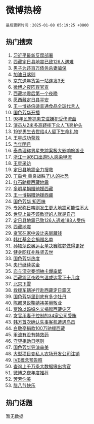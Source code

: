 # 微博热榜

`最后更新时间：2025-01-08 05:19:25 +0800`

## 热门搜索

1. [习近平最新反腐部署](https://m.weibo.cn/search?containerid=100103type%3D1%26t%3D10%26q%3D%23%E4%B9%A0%E8%BF%91%E5%B9%B3%E6%9C%80%E6%96%B0%E5%8F%8D%E8%85%90%E9%83%A8%E7%BD%B2%23&stream_entry_id=51&isnewpage=1&extparam=seat%3D1%26stream_entry_id%3D51%26c_type%3D51%26q%3D%2523%25E4%25B9%25A0%25E8%25BF%2591%25E5%25B9%25B3%25E6%259C%2580%25E6%2596%25B0%25E5%258F%258D%25E8%2585%2590%25E9%2583%25A8%25E7%25BD%25B2%2523%26dgr%3D0%26pos%3D0%26cate%3D10103%26filter_type%3Drealtimehot%26display_time%3D1736284764%26pre_seqid%3D1736284764244010676114)
1. [西藏定日县地震已致126人遇难](https://m.weibo.cn/search?containerid=100103type%3D1%26t%3D10%26q%3D%23%E8%A5%BF%E8%97%8F%E5%AE%9A%E6%97%A5%E5%8E%BF%E5%9C%B0%E9%9C%87%E5%B7%B2%E8%87%B4126%E4%BA%BA%E9%81%87%E9%9A%BE%23&stream_entry_id=31&isnewpage=1&extparam=seat%3D1%26stream_entry_id%3D31%26band_rank%3D1%26dgr%3D0%26filter_type%3Drealtimehot%26c_type%3D31%26q%3D%2523%25E8%25A5%25BF%25E8%2597%258F%25E5%25AE%259A%25E6%2597%25A5%25E5%258E%25BF%25E5%259C%25B0%25E9%259C%2587%25E5%25B7%25B2%25E8%2587%25B4126%25E4%25BA%25BA%25E9%2581%2587%25E9%259A%25BE%2523%26flag%3D0%26cate%3D5001%26realpos%3D1%26lcate%3D5001%26pos%3D0%26display_time%3D1736284764%26pre_seqid%3D1736284764244010676114)
1. [男子为还百万债务杀妻骗保](https://m.weibo.cn/search?containerid=100103type%3D1%26t%3D10%26q%3D%23%E7%94%B7%E5%AD%90%E4%B8%BA%E8%BF%98%E7%99%BE%E4%B8%87%E5%80%BA%E5%8A%A1%E6%9D%80%E5%A6%BB%E9%AA%97%E4%BF%9D%23&stream_entry_id=31&isnewpage=1&extparam=seat%3D1%26stream_entry_id%3D31%26band_rank%3D2%26dgr%3D0%26filter_type%3Drealtimehot%26c_type%3D31%26q%3D%2523%25E7%2594%25B7%25E5%25AD%2590%25E4%25B8%25BA%25E8%25BF%2598%25E7%2599%25BE%25E4%25B8%2587%25E5%2580%25BA%25E5%258A%25A1%25E6%259D%2580%25E5%25A6%25BB%25E9%25AA%2597%25E4%25BF%259D%2523%26flag%3D0%26cate%3D5001%26realpos%3D2%26lcate%3D5001%26pos%3D1%26display_time%3D1736284764%26pre_seqid%3D1736284764244010676114)
1. [加油日喀则](https://m.weibo.cn/search?containerid=100103type%3D1%26t%3D10%26q%3D%23%E5%8A%A0%E6%B2%B9%E6%97%A5%E5%96%80%E5%88%99%23&stream_entry_id=31&isnewpage=1&extparam=seat%3D1%26stream_entry_id%3D31%26band_rank%3D3%26dgr%3D0%26filter_type%3Drealtimehot%26c_type%3D31%26q%3D%2523%25E5%258A%25A0%25E6%25B2%25B9%25E6%2597%25A5%25E5%2596%2580%25E5%2588%2599%2523%26flag%3D16%26cate%3D5001%26realpos%3D3%26lcate%3D5001%26pos%3D2%26display_time%3D1736284764%26pre_seqid%3D1736284764244010676114)
1. [京东送年货第一站连发3天](https://m.weibo.cn/search?containerid=100103type%3D1%26t%3D10%26q%3D%23%E4%BA%AC%E4%B8%9C%E9%80%81%E5%B9%B4%E8%B4%A7%E7%AC%AC%E4%B8%80%E7%AB%99%E8%BF%9E%E5%8F%913%E5%A4%A9%23&stream_entry_id=31&isnewpage=1&extparam=seat%3D1%26topic_ad%3D1%26q%3D%2523%25E4%25BA%25AC%25E4%25B8%259C%25E9%2580%2581%25E5%25B9%25B4%25E8%25B4%25A7%25E7%25AC%25AC%25E4%25B8%2580%25E7%25AB%2599%25E8%25BF%259E%25E5%258F%25913%25E5%25A4%25A9%2523%26dgr%3D0%26adid%3D271949%26is_ad_pos%3D1%26filter_type%3Drealtimehot%26c_type%3D31%26stream_entry_id%3D31%26cate%3D5001%26lcate%3D5001%26band_rank%3D4%26pos%3D3%26display_time%3D1736284764%26pre_seqid%3D1736284764244010676114)
1. [微博之夜阵容官宣](https://m.weibo.cn/search?containerid=100103type%3D1%26t%3D10%26q%3D%23%E5%BE%AE%E5%8D%9A%E4%B9%8B%E5%A4%9C%E9%98%B5%E5%AE%B9%E5%AE%98%E5%AE%A3%23&stream_entry_id=31&isnewpage=1&extparam=seat%3D1%26stream_entry_id%3D31%26band_rank%3D4%26dgr%3D0%26filter_type%3Drealtimehot%26c_type%3D31%26q%3D%2523%25E5%25BE%25AE%25E5%258D%259A%25E4%25B9%258B%25E5%25A4%259C%25E9%2598%25B5%25E5%25AE%25B9%25E5%25AE%2598%25E5%25AE%25A3%2523%26flag%3D0%26cate%3D5001%26realpos%3D4%26lcate%3D5001%26pos%3D4%26display_time%3D1736284764%26pre_seqid%3D1736284764244010676114)
1. [西藏地震后第一个夜晚](https://m.weibo.cn/search?containerid=100103type%3D1%26t%3D10%26q%3D%23%E8%A5%BF%E8%97%8F%E5%9C%B0%E9%9C%87%E5%90%8E%E7%AC%AC%E4%B8%80%E4%B8%AA%E5%A4%9C%E6%99%9A%23&stream_entry_id=31&isnewpage=1&extparam=seat%3D1%26stream_entry_id%3D31%26band_rank%3D5%26dgr%3D0%26filter_type%3Drealtimehot%26c_type%3D31%26q%3D%2523%25E8%25A5%25BF%25E8%2597%258F%25E5%259C%25B0%25E9%259C%2587%25E5%2590%258E%25E7%25AC%25AC%25E4%25B8%2580%25E4%25B8%25AA%25E5%25A4%259C%25E6%2599%259A%2523%26flag%3D0%26cate%3D5001%26realpos%3D5%26lcate%3D5001%26pos%3D5%26display_time%3D1736284764%26pre_seqid%3D1736284764244010676114)
1. [愿西藏定日县平安](https://m.weibo.cn/search?containerid=100103type%3D1%26t%3D10%26q%3D%23%E6%84%BF%E8%A5%BF%E8%97%8F%E5%AE%9A%E6%97%A5%E5%8E%BF%E5%B9%B3%E5%AE%89%23&stream_entry_id=31&isnewpage=1&extparam=seat%3D1%26stream_entry_id%3D31%26band_rank%3D6%26dgr%3D0%26filter_type%3Drealtimehot%26c_type%3D31%26q%3D%2523%25E6%2584%25BF%25E8%25A5%25BF%25E8%2597%258F%25E5%25AE%259A%25E6%2597%25A5%25E5%258E%25BF%25E5%25B9%25B3%25E5%25AE%2589%2523%26flag%3D0%26cate%3D5001%26realpos%3D6%26lcate%3D5001%26pos%3D6%26display_time%3D1736284764%26pre_seqid%3D1736284764244010676114)
1. [王一博益倍适普通食品全球代言人](https://m.weibo.cn/search?containerid=100103type%3D1%26t%3D10%26q%3D%23%E7%8E%8B%E4%B8%80%E5%8D%9A%E7%9B%8A%E5%80%8D%E9%80%82%E6%99%AE%E9%80%9A%E9%A3%9F%E5%93%81%E5%85%A8%E7%90%83%E4%BB%A3%E8%A8%80%E4%BA%BA%23&stream_entry_id=31&isnewpage=1&extparam=seat%3D1%26topic_ad%3D1%26q%3D%2523%25E7%258E%258B%25E4%25B8%2580%25E5%258D%259A%25E7%259B%258A%25E5%2580%258D%25E9%2580%2582%25E6%2599%25AE%25E9%2580%259A%25E9%25A3%259F%25E5%2593%2581%25E5%2585%25A8%25E7%2590%2583%25E4%25BB%25A3%25E8%25A8%2580%25E4%25BA%25BA%2523%26dgr%3D0%26adid%3D271772%26is_ad_pos%3D1%26filter_type%3Drealtimehot%26c_type%3D31%26stream_entry_id%3D31%26cate%3D5001%26lcate%3D5001%26band_rank%3D7%26pos%3D7%26display_time%3D1736284764%26pre_seqid%3D1736284764244010676114)
1. [国色芳华开播](https://m.weibo.cn/search?containerid=100103type%3D1%26t%3D10%26q%3D%E5%9B%BD%E8%89%B2%E8%8A%B3%E5%8D%8E%E5%BC%80%E6%92%AD&stream_entry_id=31&isnewpage=1&extparam=seat%3D1%26stream_entry_id%3D31%26band_rank%3D7%26dgr%3D0%26filter_type%3Drealtimehot%26c_type%3D31%26q%3D%25E5%259B%25BD%25E8%2589%25B2%25E8%258A%25B3%25E5%258D%258E%25E5%25BC%2580%25E6%2592%25AD%26flag%3D0%26cate%3D5001%26realpos%3D7%26lcate%3D5001%26pos%3D8%26display_time%3D1736284764%26pre_seqid%3D1736284764244010676114)
1. [98年民警抓患艾滋嫌犯受伤流血](https://m.weibo.cn/search?containerid=100103type%3D1%26t%3D10%26q%3D%2398%E5%B9%B4%E6%B0%91%E8%AD%A6%E6%8A%93%E6%82%A3%E8%89%BE%E6%BB%8B%E5%AB%8C%E7%8A%AF%E5%8F%97%E4%BC%A4%E6%B5%81%E8%A1%80%23&stream_entry_id=31&isnewpage=1&extparam=seat%3D1%26stream_entry_id%3D31%26band_rank%3D8%26dgr%3D0%26filter_type%3Drealtimehot%26c_type%3D31%26q%3D%252398%25E5%25B9%25B4%25E6%25B0%2591%25E8%25AD%25A6%25E6%258A%2593%25E6%2582%25A3%25E8%2589%25BE%25E6%25BB%258B%25E5%25AB%258C%25E7%258A%25AF%25E5%258F%2597%25E4%25BC%25A4%25E6%25B5%2581%25E8%25A1%2580%2523%26flag%3D0%26cate%3D5001%26realpos%3D8%26lcate%3D5001%26pos%3D9%26display_time%3D1736284764%26pre_seqid%3D1736284764244010676114)
1. [演员从2米多高跷摔下众人飞奔护头](https://m.weibo.cn/search?containerid=100103type%3D1%26t%3D10%26q%3D%23%E6%BC%94%E5%91%98%E4%BB%8E2%E7%B1%B3%E5%A4%9A%E9%AB%98%E8%B7%B7%E6%91%94%E4%B8%8B%E4%BC%97%E4%BA%BA%E9%A3%9E%E5%A5%94%E6%8A%A4%E5%A4%B4%23&stream_entry_id=31&isnewpage=1&extparam=seat%3D1%26stream_entry_id%3D31%26band_rank%3D9%26dgr%3D0%26filter_type%3Drealtimehot%26c_type%3D31%26q%3D%2523%25E6%25BC%2594%25E5%2591%2598%25E4%25BB%258E2%25E7%25B1%25B3%25E5%25A4%259A%25E9%25AB%2598%25E8%25B7%25B7%25E6%2591%2594%25E4%25B8%258B%25E4%25BC%2597%25E4%25BA%25BA%25E9%25A3%259E%25E5%25A5%2594%25E6%258A%25A4%25E5%25A4%25B4%2523%26flag%3D0%26cate%3D5001%26realpos%3D9%26lcate%3D5001%26pos%3D10%26display_time%3D1736284764%26pre_seqid%3D1736284764244010676114)
1. [19岁男生去世给4人留下生命礼物](https://m.weibo.cn/search?containerid=100103type%3D1%26t%3D10%26q%3D%2319%E5%B2%81%E7%94%B7%E7%94%9F%E5%8E%BB%E4%B8%96%E7%BB%994%E4%BA%BA%E7%95%99%E4%B8%8B%E7%94%9F%E5%91%BD%E7%A4%BC%E7%89%A9%23&stream_entry_id=31&isnewpage=1&extparam=seat%3D1%26stream_entry_id%3D31%26band_rank%3D10%26dgr%3D0%26filter_type%3Drealtimehot%26c_type%3D31%26q%3D%252319%25E5%25B2%2581%25E7%2594%25B7%25E7%2594%259F%25E5%258E%25BB%25E4%25B8%2596%25E7%25BB%25994%25E4%25BA%25BA%25E7%2595%2599%25E4%25B8%258B%25E7%2594%259F%25E5%2591%25BD%25E7%25A4%25BC%25E7%2589%25A9%2523%26flag%3D32768%26cate%3D5001%26realpos%3D10%26lcate%3D5001%26pos%3D11%26display_time%3D1736284764%26pre_seqid%3D1736284764244010676114)
1. [王星成功获救](https://m.weibo.cn/search?containerid=100103type%3D1%26t%3D10%26q%3D%23%E7%8E%8B%E6%98%9F%E6%88%90%E5%8A%9F%E8%8E%B7%E6%95%91%23&stream_entry_id=31&isnewpage=1&extparam=seat%3D1%26stream_entry_id%3D31%26band_rank%3D11%26dgr%3D0%26filter_type%3Drealtimehot%26c_type%3D31%26q%3D%2523%25E7%258E%258B%25E6%2598%259F%25E6%2588%2590%25E5%258A%259F%25E8%258E%25B7%25E6%2595%2591%2523%26flag%3D2%26cate%3D5001%26realpos%3D11%26lcate%3D5001%26pos%3D12%26display_time%3D1736284764%26pre_seqid%3D1736284764244010676114)
1. [当年明月](https://m.weibo.cn/search?containerid=100103type%3D1%26t%3D10%26q%3D%E5%BD%93%E5%B9%B4%E6%98%8E%E6%9C%88&stream_entry_id=31&isnewpage=1&extparam=seat%3D1%26stream_entry_id%3D31%26band_rank%3D12%26dgr%3D0%26filter_type%3Drealtimehot%26c_type%3D31%26q%3D%25E5%25BD%2593%25E5%25B9%25B4%25E6%2598%258E%25E6%259C%2588%26flag%3D0%26cate%3D5001%26realpos%3D12%26lcate%3D5001%26pos%3D13%26display_time%3D1736284764%26pre_seqid%3D1736284764244010676114)
1. [泰总理称男星失踪案极大影响旅游业](https://m.weibo.cn/search?containerid=100103type%3D1%26t%3D10%26q%3D%23%E6%B3%B0%E6%80%BB%E7%90%86%E7%A7%B0%E7%94%B7%E6%98%9F%E5%A4%B1%E8%B8%AA%E6%A1%88%E6%9E%81%E5%A4%A7%E5%BD%B1%E5%93%8D%E6%97%85%E6%B8%B8%E4%B8%9A%23&stream_entry_id=31&isnewpage=1&extparam=seat%3D1%26stream_entry_id%3D31%26band_rank%3D13%26dgr%3D0%26filter_type%3Drealtimehot%26c_type%3D31%26q%3D%2523%25E6%25B3%25B0%25E6%2580%25BB%25E7%2590%2586%25E7%25A7%25B0%25E7%2594%25B7%25E6%2598%259F%25E5%25A4%25B1%25E8%25B8%25AA%25E6%25A1%2588%25E6%259E%2581%25E5%25A4%25A7%25E5%25BD%25B1%25E5%2593%258D%25E6%2597%2585%25E6%25B8%25B8%25E4%25B8%259A%2523%26flag%3D2%26cate%3D5001%26realpos%3D13%26lcate%3D5001%26pos%3D14%26display_time%3D1736284764%26pre_seqid%3D1736284764244010676114)
1. [浙江一家6口出游5人感染甲流](https://m.weibo.cn/search?containerid=100103type%3D1%26t%3D10%26q%3D%23%E6%B5%99%E6%B1%9F%E4%B8%80%E5%AE%B66%E5%8F%A3%E5%87%BA%E6%B8%B85%E4%BA%BA%E6%84%9F%E6%9F%93%E7%94%B2%E6%B5%81%23&stream_entry_id=31&isnewpage=1&extparam=seat%3D1%26stream_entry_id%3D31%26band_rank%3D14%26dgr%3D0%26filter_type%3Drealtimehot%26c_type%3D31%26q%3D%2523%25E6%25B5%2599%25E6%25B1%259F%25E4%25B8%2580%25E5%25AE%25B66%25E5%258F%25A3%25E5%2587%25BA%25E6%25B8%25B85%25E4%25BA%25BA%25E6%2584%259F%25E6%259F%2593%25E7%2594%25B2%25E6%25B5%2581%2523%26flag%3D0%26cate%3D5001%26realpos%3D14%26lcate%3D5001%26pos%3D15%26display_time%3D1736284764%26pre_seqid%3D1736284764244010676114)
1. [王星采访](https://m.weibo.cn/search?containerid=100103type%3D1%26t%3D10%26q%3D%E7%8E%8B%E6%98%9F%E9%87%87%E8%AE%BF&stream_entry_id=31&isnewpage=1&extparam=seat%3D1%26stream_entry_id%3D31%26band_rank%3D15%26dgr%3D0%26filter_type%3Drealtimehot%26c_type%3D31%26q%3D%25E7%258E%258B%25E6%2598%259F%25E9%2587%2587%25E8%25AE%25BF%26flag%3D2%26cate%3D5001%26realpos%3D15%26lcate%3D5001%26pos%3D16%26display_time%3D1736284764%26pre_seqid%3D1736284764244010676114)
1. [定日县地震全力搜救](https://m.weibo.cn/search?containerid=100103type%3D1%26t%3D10%26q%3D%23%E5%AE%9A%E6%97%A5%E5%8E%BF%E5%9C%B0%E9%9C%87%E5%85%A8%E5%8A%9B%E6%90%9C%E6%95%91%23&stream_entry_id=31&isnewpage=1&extparam=seat%3D1%26stream_entry_id%3D31%26band_rank%3D16%26dgr%3D0%26filter_type%3Drealtimehot%26c_type%3D31%26q%3D%2523%25E5%25AE%259A%25E6%2597%25A5%25E5%258E%25BF%25E5%259C%25B0%25E9%259C%2587%25E5%2585%25A8%25E5%258A%259B%25E6%2590%259C%25E6%2595%2591%2523%26flag%3D0%26cate%3D5001%26realpos%3D16%26lcate%3D5001%26pos%3D17%26display_time%3D1736284764%26pre_seqid%3D1736284764244010676114)
1. [丁禹兮 善良战胜了i人的社恐](https://m.weibo.cn/search?containerid=100103type%3D1%26t%3D10%26q%3D%E4%B8%81%E7%A6%B9%E5%85%AE+%E5%96%84%E8%89%AF%E6%88%98%E8%83%9C%E4%BA%86i%E4%BA%BA%E7%9A%84%E7%A4%BE%E6%81%90&stream_entry_id=31&isnewpage=1&extparam=seat%3D1%26stream_entry_id%3D31%26band_rank%3D17%26dgr%3D0%26filter_type%3Drealtimehot%26c_type%3D31%26q%3D%25E4%25B8%2581%25E7%25A6%25B9%25E5%2585%25AE%2520%25E5%2596%2584%25E8%2589%25AF%25E6%2588%2598%25E8%2583%259C%25E4%25BA%2586i%25E4%25BA%25BA%25E7%259A%2584%25E7%25A4%25BE%25E6%2581%2590%26flag%3D0%26cate%3D5001%26realpos%3D17%26lcate%3D5001%26pos%3D18%26display_time%3D1736284764%26pre_seqid%3D1736284764244010676114)
1. [红石驰援西藏地震](https://m.weibo.cn/search?containerid=100103type%3D1%26t%3D10%26q%3D%23%E7%BA%A2%E7%9F%B3%E9%A9%B0%E6%8F%B4%E8%A5%BF%E8%97%8F%E5%9C%B0%E9%9C%87%23&stream_entry_id=31&isnewpage=1&extparam=seat%3D1%26stream_entry_id%3D31%26band_rank%3D18%26dgr%3D0%26filter_type%3Drealtimehot%26c_type%3D31%26q%3D%2523%25E7%25BA%25A2%25E7%259F%25B3%25E9%25A9%25B0%25E6%258F%25B4%25E8%25A5%25BF%25E8%2597%258F%25E5%259C%25B0%25E9%259C%2587%2523%26flag%3D0%26cate%3D5001%26realpos%3D18%26lcate%3D5001%26pos%3D19%26display_time%3D1736284764%26pre_seqid%3D1736284764244010676114)
1. [多明星捐赠驰援西藏](https://m.weibo.cn/search?containerid=100103type%3D1%26t%3D10%26q%3D%23%E5%A4%9A%E6%98%8E%E6%98%9F%E6%8D%90%E8%B5%A0%E9%A9%B0%E6%8F%B4%E8%A5%BF%E8%97%8F%23&stream_entry_id=31&isnewpage=1&extparam=seat%3D1%26stream_entry_id%3D31%26band_rank%3D19%26dgr%3D0%26filter_type%3Drealtimehot%26c_type%3D31%26q%3D%2523%25E5%25A4%259A%25E6%2598%258E%25E6%2598%259F%25E6%258D%2590%25E8%25B5%25A0%25E9%25A9%25B0%25E6%258F%25B4%25E8%25A5%25BF%25E8%2597%258F%2523%26flag%3D0%26cate%3D5001%26realpos%3D19%26lcate%3D5001%26pos%3D20%26display_time%3D1736284764%26pre_seqid%3D1736284764244010676114)
1. [王一博捐赠驰援西藏](https://m.weibo.cn/search?containerid=100103type%3D1%26t%3D10%26q%3D%23%E7%8E%8B%E4%B8%80%E5%8D%9A%E6%8D%90%E8%B5%A0%E9%A9%B0%E6%8F%B4%E8%A5%BF%E8%97%8F%23&stream_entry_id=31&isnewpage=1&extparam=seat%3D1%26stream_entry_id%3D31%26band_rank%3D20%26dgr%3D0%26filter_type%3Drealtimehot%26c_type%3D31%26q%3D%2523%25E7%258E%258B%25E4%25B8%2580%25E5%258D%259A%25E6%258D%2590%25E8%25B5%25A0%25E9%25A9%25B0%25E6%258F%25B4%25E8%25A5%25BF%25E8%2597%258F%2523%26flag%3D0%26cate%3D5001%26realpos%3D20%26lcate%3D5001%26pos%3D21%26display_time%3D1736284764%26pre_seqid%3D1736284764244010676114)
1. [国色芳华 知否味](https://m.weibo.cn/search?containerid=100103type%3D1%26t%3D10%26q%3D%E5%9B%BD%E8%89%B2%E8%8A%B3%E5%8D%8E+%E7%9F%A5%E5%90%A6%E5%91%B3&stream_entry_id=31&isnewpage=1&extparam=seat%3D1%26stream_entry_id%3D31%26band_rank%3D21%26dgr%3D0%26filter_type%3Drealtimehot%26c_type%3D31%26q%3D%25E5%259B%25BD%25E8%2589%25B2%25E8%258A%25B3%25E5%258D%258E%2520%25E7%259F%25A5%25E5%2590%25A6%25E5%2591%25B3%26flag%3D0%26cate%3D5001%26realpos%3D21%26lcate%3D5001%26pos%3D22%26display_time%3D1736284764%26pre_seqid%3D1736284764244010676114)
1. [专家称日喀则发生更大地震可能性不大](https://m.weibo.cn/search?containerid=100103type%3D1%26t%3D10%26q%3D%23%E4%B8%93%E5%AE%B6%E7%A7%B0%E6%97%A5%E5%96%80%E5%88%99%E5%8F%91%E7%94%9F%E6%9B%B4%E5%A4%A7%E5%9C%B0%E9%9C%87%E5%8F%AF%E8%83%BD%E6%80%A7%E4%B8%8D%E5%A4%A7%23&stream_entry_id=31&isnewpage=1&extparam=seat%3D1%26stream_entry_id%3D31%26band_rank%3D22%26dgr%3D0%26filter_type%3Drealtimehot%26c_type%3D31%26q%3D%2523%25E4%25B8%2593%25E5%25AE%25B6%25E7%25A7%25B0%25E6%2597%25A5%25E5%2596%2580%25E5%2588%2599%25E5%258F%2591%25E7%2594%259F%25E6%259B%25B4%25E5%25A4%25A7%25E5%259C%25B0%25E9%259C%2587%25E5%258F%25AF%25E8%2583%25BD%25E6%2580%25A7%25E4%25B8%258D%25E5%25A4%25A7%2523%26flag%3D0%26cate%3D5001%26realpos%3D22%26lcate%3D5001%26pos%3D23%26display_time%3D1736284764%26pre_seqid%3D1736284764244010676114)
1. [世界上最不该敷衍的人就是自己](https://m.weibo.cn/search?containerid=100103type%3D1%26t%3D10%26q%3D%23%E4%B8%96%E7%95%8C%E4%B8%8A%E6%9C%80%E4%B8%8D%E8%AF%A5%E6%95%B7%E8%A1%8D%E7%9A%84%E4%BA%BA%E5%B0%B1%E6%98%AF%E8%87%AA%E5%B7%B1%23&stream_entry_id=31&isnewpage=1&extparam=seat%3D1%26stream_entry_id%3D31%26band_rank%3D23%26dgr%3D0%26filter_type%3Drealtimehot%26c_type%3D31%26q%3D%2523%25E4%25B8%2596%25E7%2595%258C%25E4%25B8%258A%25E6%259C%2580%25E4%25B8%258D%25E8%25AF%25A5%25E6%2595%25B7%25E8%25A1%258D%25E7%259A%2584%25E4%25BA%25BA%25E5%25B0%25B1%25E6%2598%25AF%25E8%2587%25AA%25E5%25B7%25B1%2523%26flag%3D0%26cate%3D5001%26realpos%3D23%26lcate%3D5001%26pos%3D24%26display_time%3D1736284764%26pre_seqid%3D1736284764244010676114)
1. [定日县地震已致126人遇难188人受伤](https://m.weibo.cn/search?containerid=100103type%3D1%26t%3D10%26q%3D%23%E5%AE%9A%E6%97%A5%E5%8E%BF%E5%9C%B0%E9%9C%87%E5%B7%B2%E8%87%B4126%E4%BA%BA%E9%81%87%E9%9A%BE188%E4%BA%BA%E5%8F%97%E4%BC%A4%23&stream_entry_id=31&isnewpage=1&extparam=seat%3D1%26stream_entry_id%3D31%26band_rank%3D24%26dgr%3D0%26filter_type%3Drealtimehot%26c_type%3D31%26q%3D%2523%25E5%25AE%259A%25E6%2597%25A5%25E5%258E%25BF%25E5%259C%25B0%25E9%259C%2587%25E5%25B7%25B2%25E8%2587%25B4126%25E4%25BA%25BA%25E9%2581%2587%25E9%259A%25BE188%25E4%25BA%25BA%25E5%258F%2597%25E4%25BC%25A4%2523%26flag%3D0%26cate%3D5001%26realpos%3D24%26lcate%3D5001%26pos%3D25%26display_time%3D1736284764%26pre_seqid%3D1736284764244010676114)
1. [西藏地震](https://m.weibo.cn/search?containerid=100103type%3D1%26t%3D10%26q%3D%E8%A5%BF%E8%97%8F%E5%9C%B0%E9%9C%87&stream_entry_id=31&isnewpage=1&extparam=seat%3D1%26stream_entry_id%3D31%26band_rank%3D25%26dgr%3D0%26filter_type%3Drealtimehot%26c_type%3D31%26q%3D%25E8%25A5%25BF%25E8%2597%258F%25E5%259C%25B0%25E9%259C%2587%26flag%3D0%26cate%3D5001%26realpos%3D25%26lcate%3D5001%26pos%3D26%26display_time%3D1736284764%26pre_seqid%3D1736284764244010676114)
1. [贪官在家中设计夹层藏钱](https://m.weibo.cn/search?containerid=100103type%3D1%26t%3D10%26q%3D%23%E8%B4%AA%E5%AE%98%E5%9C%A8%E5%AE%B6%E4%B8%AD%E8%AE%BE%E8%AE%A1%E5%A4%B9%E5%B1%82%E8%97%8F%E9%92%B1%23&stream_entry_id=31&isnewpage=1&extparam=seat%3D1%26stream_entry_id%3D31%26band_rank%3D26%26dgr%3D0%26filter_type%3Drealtimehot%26c_type%3D31%26q%3D%2523%25E8%25B4%25AA%25E5%25AE%2598%25E5%259C%25A8%25E5%25AE%25B6%25E4%25B8%25AD%25E8%25AE%25BE%25E8%25AE%25A1%25E5%25A4%25B9%25E5%25B1%2582%25E8%2597%258F%25E9%2592%25B1%2523%26flag%3D0%26cate%3D5001%26realpos%3D26%26lcate%3D5001%26pos%3D27%26display_time%3D1736284764%26pre_seqid%3D1736284764244010676114)
1. [韩红基金会捐赠名单](https://m.weibo.cn/search?containerid=100103type%3D1%26t%3D10%26q%3D%23%E9%9F%A9%E7%BA%A2%E5%9F%BA%E9%87%91%E4%BC%9A%E6%8D%90%E8%B5%A0%E5%90%8D%E5%8D%95%23&stream_entry_id=31&isnewpage=1&extparam=seat%3D1%26stream_entry_id%3D31%26band_rank%3D27%26dgr%3D0%26filter_type%3Drealtimehot%26c_type%3D31%26q%3D%2523%25E9%259F%25A9%25E7%25BA%25A2%25E5%259F%25BA%25E9%2587%2591%25E4%25BC%259A%25E6%258D%2590%25E8%25B5%25A0%25E5%2590%258D%25E5%258D%2595%2523%26flag%3D0%26cate%3D5001%26realpos%3D27%26lcate%3D5001%26pos%3D28%26display_time%3D1736284764%26pre_seqid%3D1736284764244010676114)
1. [孙颖莎说奥运女单决赛陈梦做得更好](https://m.weibo.cn/search?containerid=100103type%3D1%26t%3D10%26q%3D%23%E5%AD%99%E9%A2%96%E8%8E%8E%E8%AF%B4%E5%A5%A5%E8%BF%90%E5%A5%B3%E5%8D%95%E5%86%B3%E8%B5%9B%E9%99%88%E6%A2%A6%E5%81%9A%E5%BE%97%E6%9B%B4%E5%A5%BD%23&stream_entry_id=31&isnewpage=1&extparam=seat%3D1%26stream_entry_id%3D31%26band_rank%3D28%26dgr%3D0%26filter_type%3Drealtimehot%26c_type%3D31%26q%3D%2523%25E5%25AD%2599%25E9%25A2%2596%25E8%258E%258E%25E8%25AF%25B4%25E5%25A5%25A5%25E8%25BF%2590%25E5%25A5%25B3%25E5%258D%2595%25E5%2586%25B3%25E8%25B5%259B%25E9%2599%2588%25E6%25A2%25A6%25E5%2581%259A%25E5%25BE%2597%25E6%259B%25B4%25E5%25A5%25BD%2523%26flag%3D0%26cate%3D5001%26realpos%3D28%26lcate%3D5001%26pos%3D29%26display_time%3D1736284764%26pre_seqid%3D1736284764244010676114)
1. [健身网红朴胜贤去世](https://m.weibo.cn/search?containerid=100103type%3D1%26t%3D10%26q%3D%23%E5%81%A5%E8%BA%AB%E7%BD%91%E7%BA%A2%E6%9C%B4%E8%83%9C%E8%B4%A4%E5%8E%BB%E4%B8%96%23&stream_entry_id=31&isnewpage=1&extparam=seat%3D1%26stream_entry_id%3D31%26band_rank%3D29%26dgr%3D0%26filter_type%3Drealtimehot%26c_type%3D31%26q%3D%2523%25E5%2581%25A5%25E8%25BA%25AB%25E7%25BD%2591%25E7%25BA%25A2%25E6%259C%25B4%25E8%2583%259C%25E8%25B4%25A4%25E5%258E%25BB%25E4%25B8%2596%2523%26flag%3D0%26cate%3D5001%26realpos%3D29%26lcate%3D5001%26pos%3D30%26display_time%3D1736284764%26pre_seqid%3D1736284764244010676114)
1. [国色芳华热度](https://m.weibo.cn/search?containerid=100103type%3D1%26t%3D10%26q%3D%E5%9B%BD%E8%89%B2%E8%8A%B3%E5%8D%8E%E7%83%AD%E5%BA%A6&stream_entry_id=31&isnewpage=1&extparam=seat%3D1%26stream_entry_id%3D31%26band_rank%3D30%26dgr%3D0%26filter_type%3Drealtimehot%26c_type%3D31%26q%3D%25E5%259B%25BD%25E8%2589%25B2%25E8%258A%25B3%25E5%258D%258E%25E7%2583%25AD%25E5%25BA%25A6%26flag%3D0%26cate%3D5001%26realpos%3D30%26lcate%3D5001%26pos%3D31%26display_time%3D1736284764%26pre_seqid%3D1736284764244010676114)
1. [央行继续买金](https://m.weibo.cn/search?containerid=100103type%3D1%26t%3D10%26q%3D%23%E5%A4%AE%E8%A1%8C%E7%BB%A7%E7%BB%AD%E4%B9%B0%E9%87%91%23&stream_entry_id=31&isnewpage=1&extparam=seat%3D1%26stream_entry_id%3D31%26band_rank%3D31%26dgr%3D0%26filter_type%3Drealtimehot%26c_type%3D31%26q%3D%2523%25E5%25A4%25AE%25E8%25A1%258C%25E7%25BB%25A7%25E7%25BB%25AD%25E4%25B9%25B0%25E9%2587%2591%2523%26flag%3D0%26cate%3D5001%26realpos%3D31%26lcate%3D5001%26pos%3D32%26display_time%3D1736284764%26pre_seqid%3D1736284764244010676114)
1. [恋与深空秦彻抽卡爆率低](https://m.weibo.cn/search?containerid=100103type%3D1%26t%3D10%26q%3D%23%E6%81%8B%E4%B8%8E%E6%B7%B1%E7%A9%BA%E7%A7%A6%E5%BD%BB%E6%8A%BD%E5%8D%A1%E7%88%86%E7%8E%87%E4%BD%8E%23&stream_entry_id=31&isnewpage=1&extparam=seat%3D1%26stream_entry_id%3D31%26band_rank%3D32%26dgr%3D0%26filter_type%3Drealtimehot%26c_type%3D31%26q%3D%2523%25E6%2581%258B%25E4%25B8%258E%25E6%25B7%25B1%25E7%25A9%25BA%25E7%25A7%25A6%25E5%25BD%25BB%25E6%258A%25BD%25E5%258D%25A1%25E7%2588%2586%25E7%258E%2587%25E4%25BD%258E%2523%26flag%3D0%26cate%3D5001%26realpos%3D32%26lcate%3D5001%26pos%3D33%26display_time%3D1736284764%26pre_seqid%3D1736284764244010676114)
1. [西藏震区夜晚气温或达零下十几度](https://m.weibo.cn/search?containerid=100103type%3D1%26t%3D10%26q%3D%23%E8%A5%BF%E8%97%8F%E9%9C%87%E5%8C%BA%E5%A4%9C%E6%99%9A%E6%B0%94%E6%B8%A9%E6%88%96%E8%BE%BE%E9%9B%B6%E4%B8%8B%E5%8D%81%E5%87%A0%E5%BA%A6%23&stream_entry_id=31&isnewpage=1&extparam=seat%3D1%26stream_entry_id%3D31%26band_rank%3D33%26dgr%3D0%26filter_type%3Drealtimehot%26c_type%3D31%26q%3D%2523%25E8%25A5%25BF%25E8%2597%258F%25E9%259C%2587%25E5%258C%25BA%25E5%25A4%259C%25E6%2599%259A%25E6%25B0%2594%25E6%25B8%25A9%25E6%2588%2596%25E8%25BE%25BE%25E9%259B%25B6%25E4%25B8%258B%25E5%258D%2581%25E5%2587%25A0%25E5%25BA%25A6%2523%26flag%3D0%26cate%3D5001%26realpos%3D33%26lcate%3D5001%26pos%3D34%26display_time%3D1736284764%26pre_seqid%3D1736284764244010676114)
1. [北京下雪](https://m.weibo.cn/search?containerid=100103type%3D1%26t%3D10%26q%3D%E5%8C%97%E4%BA%AC%E4%B8%8B%E9%9B%AA&stream_entry_id=31&isnewpage=1&extparam=seat%3D1%26stream_entry_id%3D31%26band_rank%3D34%26dgr%3D0%26filter_type%3Drealtimehot%26c_type%3D31%26q%3D%25E5%258C%2597%25E4%25BA%25AC%25E4%25B8%258B%25E9%259B%25AA%26flag%3D0%26cate%3D5001%26realpos%3D34%26lcate%3D5001%26pos%3D35%26display_time%3D1736284764%26pre_seqid%3D1736284764244010676114)
1. [救援车辆逆行赴西藏定日震区](https://m.weibo.cn/search?containerid=100103type%3D1%26t%3D10%26q%3D%23%E6%95%91%E6%8F%B4%E8%BD%A6%E8%BE%86%E9%80%86%E8%A1%8C%E8%B5%B4%E8%A5%BF%E8%97%8F%E5%AE%9A%E6%97%A5%E9%9C%87%E5%8C%BA%23&stream_entry_id=31&isnewpage=1&extparam=seat%3D1%26stream_entry_id%3D31%26band_rank%3D35%26dgr%3D0%26filter_type%3Drealtimehot%26c_type%3D31%26q%3D%2523%25E6%2595%2591%25E6%258F%25B4%25E8%25BD%25A6%25E8%25BE%2586%25E9%2580%2586%25E8%25A1%258C%25E8%25B5%25B4%25E8%25A5%25BF%25E8%2597%258F%25E5%25AE%259A%25E6%2597%25A5%25E9%259C%2587%25E5%258C%25BA%2523%26flag%3D0%26cate%3D5001%26realpos%3D35%26lcate%3D5001%26pos%3D36%26display_time%3D1736284764%26pre_seqid%3D1736284764244010676114)
1. [国色芳华里到底有多少牡丹](https://m.weibo.cn/search?containerid=100103type%3D1%26t%3D10%26q%3D%23%E5%9B%BD%E8%89%B2%E8%8A%B3%E5%8D%8E%E9%87%8C%E5%88%B0%E5%BA%95%E6%9C%89%E5%A4%9A%E5%B0%91%E7%89%A1%E4%B8%B9%23&stream_entry_id=31&isnewpage=1&extparam=seat%3D1%26stream_entry_id%3D31%26band_rank%3D36%26dgr%3D0%26filter_type%3Drealtimehot%26c_type%3D31%26q%3D%2523%25E5%259B%25BD%25E8%2589%25B2%25E8%258A%25B3%25E5%258D%258E%25E9%2587%258C%25E5%2588%25B0%25E5%25BA%2595%25E6%259C%2589%25E5%25A4%259A%25E5%25B0%2591%25E7%2589%25A1%25E4%25B8%25B9%2523%26flag%3D1%26cate%3D5001%26realpos%3D36%26lcate%3D5001%26pos%3D37%26display_time%3D1736284764%26pre_seqid%3D1736284764244010676114)
1. [陈都灵说鞠婧祎美丽敬业](https://m.weibo.cn/search?containerid=100103type%3D1%26t%3D10%26q%3D%23%E9%99%88%E9%83%BD%E7%81%B5%E8%AF%B4%E9%9E%A0%E5%A9%A7%E7%A5%8E%E7%BE%8E%E4%B8%BD%E6%95%AC%E4%B8%9A%23&stream_entry_id=31&isnewpage=1&extparam=seat%3D1%26stream_entry_id%3D31%26band_rank%3D37%26dgr%3D0%26filter_type%3Drealtimehot%26c_type%3D31%26q%3D%2523%25E9%2599%2588%25E9%2583%25BD%25E7%2581%25B5%25E8%25AF%25B4%25E9%259E%25A0%25E5%25A9%25A7%25E7%25A5%258E%25E7%25BE%258E%25E4%25B8%25BD%25E6%2595%25AC%25E4%25B8%259A%2523%26flag%3D0%26cate%3D5001%26realpos%3D37%26lcate%3D5001%26pos%3D38%26display_time%3D1736284764%26pre_seqid%3D1736284764244010676114)
1. [贾玲以妈妈名义捐赠西藏灾区](https://m.weibo.cn/search?containerid=100103type%3D1%26t%3D10%26q%3D%23%E8%B4%BE%E7%8E%B2%E4%BB%A5%E5%A6%88%E5%A6%88%E5%90%8D%E4%B9%89%E6%8D%90%E8%B5%A0%E8%A5%BF%E8%97%8F%E7%81%BE%E5%8C%BA%23&stream_entry_id=31&isnewpage=1&extparam=seat%3D1%26stream_entry_id%3D31%26band_rank%3D38%26dgr%3D0%26filter_type%3Drealtimehot%26c_type%3D31%26q%3D%2523%25E8%25B4%25BE%25E7%258E%25B2%25E4%25BB%25A5%25E5%25A6%2588%25E5%25A6%2588%25E5%2590%258D%25E4%25B9%2589%25E6%258D%2590%25E8%25B5%25A0%25E8%25A5%25BF%25E8%2597%258F%25E7%2581%25BE%25E5%258C%25BA%2523%26flag%3D0%26cate%3D5001%26realpos%3D38%26lcate%3D5001%26pos%3D39%26display_time%3D1736284764%26pre_seqid%3D1736284764244010676114)
1. [贪官用妻子控制的34家公司受贿](https://m.weibo.cn/search?containerid=100103type%3D1%26t%3D10%26q%3D%23%E8%B4%AA%E5%AE%98%E7%94%A8%E5%A6%BB%E5%AD%90%E6%8E%A7%E5%88%B6%E7%9A%8434%E5%AE%B6%E5%85%AC%E5%8F%B8%E5%8F%97%E8%B4%BF%23&stream_entry_id=31&isnewpage=1&extparam=seat%3D1%26stream_entry_id%3D31%26band_rank%3D39%26dgr%3D0%26filter_type%3Drealtimehot%26c_type%3D31%26q%3D%2523%25E8%25B4%25AA%25E5%25AE%2598%25E7%2594%25A8%25E5%25A6%25BB%25E5%25AD%2590%25E6%258E%25A7%25E5%2588%25B6%25E7%259A%258434%25E5%25AE%25B6%25E5%2585%25AC%25E5%258F%25B8%25E5%258F%2597%25E8%25B4%25BF%2523%26flag%3D0%26cate%3D5001%26realpos%3D39%26lcate%3D5001%26pos%3D40%26display_time%3D1736284764%26pre_seqid%3D1736284764244010676114)
1. [韩方首次确认失事客机遭遇鸟击](https://m.weibo.cn/search?containerid=100103type%3D1%26t%3D10%26q%3D%23%E9%9F%A9%E6%96%B9%E9%A6%96%E6%AC%A1%E7%A1%AE%E8%AE%A4%E5%A4%B1%E4%BA%8B%E5%AE%A2%E6%9C%BA%E9%81%AD%E9%81%87%E9%B8%9F%E5%87%BB%23&stream_entry_id=31&isnewpage=1&extparam=seat%3D1%26stream_entry_id%3D31%26band_rank%3D40%26dgr%3D0%26filter_type%3Drealtimehot%26c_type%3D31%26q%3D%2523%25E9%259F%25A9%25E6%2596%25B9%25E9%25A6%2596%25E6%25AC%25A1%25E7%25A1%25AE%25E8%25AE%25A4%25E5%25A4%25B1%25E4%25BA%258B%25E5%25AE%25A2%25E6%259C%25BA%25E9%2581%25AD%25E9%2581%2587%25E9%25B8%259F%25E5%2587%25BB%2523%26flag%3D0%26cate%3D5001%26realpos%3D40%26lcate%3D5001%26pos%3D41%26display_time%3D1736284764%26pre_seqid%3D1736284764244010676114)
1. [白敬亭捐款100万驰援西藏](https://m.weibo.cn/search?containerid=100103type%3D1%26t%3D10%26q%3D%23%E7%99%BD%E6%95%AC%E4%BA%AD%E6%8D%90%E6%AC%BE100%E4%B8%87%E9%A9%B0%E6%8F%B4%E8%A5%BF%E8%97%8F%23&stream_entry_id=31&isnewpage=1&extparam=seat%3D1%26stream_entry_id%3D31%26band_rank%3D41%26dgr%3D0%26filter_type%3Drealtimehot%26c_type%3D31%26q%3D%2523%25E7%2599%25BD%25E6%2595%25AC%25E4%25BA%25AD%25E6%258D%2590%25E6%25AC%25BE100%25E4%25B8%2587%25E9%25A9%25B0%25E6%258F%25B4%25E8%25A5%25BF%25E8%2597%258F%2523%26flag%3D0%26cate%3D5001%26realpos%3D41%26lcate%3D5001%26pos%3D42%26display_time%3D1736284764%26pre_seqid%3D1736284764244010676114)
1. [甲流有没有特效药](https://m.weibo.cn/search?containerid=100103type%3D1%26t%3D10%26q%3D%23%E7%94%B2%E6%B5%81%E6%9C%89%E6%B2%A1%E6%9C%89%E7%89%B9%E6%95%88%E8%8D%AF%23&stream_entry_id=31&isnewpage=1&extparam=seat%3D1%26stream_entry_id%3D31%26band_rank%3D42%26dgr%3D0%26filter_type%3Drealtimehot%26c_type%3D31%26q%3D%2523%25E7%2594%25B2%25E6%25B5%2581%25E6%259C%2589%25E6%25B2%25A1%25E6%259C%2589%25E7%2589%25B9%25E6%2595%2588%25E8%258D%25AF%2523%26flag%3D1%26cate%3D5001%26realpos%3D42%26lcate%3D5001%26pos%3D43%26display_time%3D1736284764%26pre_seqid%3D1736284764244010676114)
1. [守望相助日喀则](https://m.weibo.cn/search?containerid=100103type%3D1%26t%3D10%26q%3D%23%E5%AE%88%E6%9C%9B%E7%9B%B8%E5%8A%A9%E6%97%A5%E5%96%80%E5%88%99%23&stream_entry_id=31&isnewpage=1&extparam=seat%3D1%26stream_entry_id%3D31%26band_rank%3D43%26dgr%3D0%26filter_type%3Drealtimehot%26c_type%3D31%26q%3D%2523%25E5%25AE%2588%25E6%259C%259B%25E7%259B%25B8%25E5%258A%25A9%25E6%2597%25A5%25E5%2596%2580%25E5%2588%2599%2523%26flag%3D0%26cate%3D5001%26realpos%3D43%26lcate%3D5001%26pos%3D44%26display_time%3D1736284764%26pre_seqid%3D1736284764244010676114)
1. [国色芳华导演审美](https://m.weibo.cn/search?containerid=100103type%3D1%26t%3D10%26q%3D%E5%9B%BD%E8%89%B2%E8%8A%B3%E5%8D%8E%E5%AF%BC%E6%BC%94%E5%AE%A1%E7%BE%8E&stream_entry_id=31&isnewpage=1&extparam=seat%3D1%26stream_entry_id%3D31%26band_rank%3D44%26dgr%3D0%26filter_type%3Drealtimehot%26c_type%3D31%26q%3D%25E5%259B%25BD%25E8%2589%25B2%25E8%258A%25B3%25E5%258D%258E%25E5%25AF%25BC%25E6%25BC%2594%25E5%25AE%25A1%25E7%25BE%258E%26flag%3D0%26cate%3D5001%26realpos%3D44%26lcate%3D5001%26pos%3D45%26display_time%3D1736284764%26pre_seqid%3D1736284764244010676114)
1. [大型项目变私人农场开发公司注销](https://m.weibo.cn/search?containerid=100103type%3D1%26t%3D10%26q%3D%23%E5%A4%A7%E5%9E%8B%E9%A1%B9%E7%9B%AE%E5%8F%98%E7%A7%81%E4%BA%BA%E5%86%9C%E5%9C%BA%E5%BC%80%E5%8F%91%E5%85%AC%E5%8F%B8%E6%B3%A8%E9%94%80%23&stream_entry_id=31&isnewpage=1&extparam=seat%3D1%26stream_entry_id%3D31%26band_rank%3D45%26dgr%3D0%26filter_type%3Drealtimehot%26c_type%3D31%26q%3D%2523%25E5%25A4%25A7%25E5%259E%258B%25E9%25A1%25B9%25E7%259B%25AE%25E5%258F%2598%25E7%25A7%2581%25E4%25BA%25BA%25E5%2586%259C%25E5%259C%25BA%25E5%25BC%2580%25E5%258F%2591%25E5%2585%25AC%25E5%258F%25B8%25E6%25B3%25A8%25E9%2594%2580%2523%26flag%3D1%26cate%3D5001%26realpos%3D45%26lcate%3D5001%26pos%3D46%26display_time%3D1736284764%26pre_seqid%3D1736284764244010676114)
1. [IVE概念预告照](https://m.weibo.cn/search?containerid=100103type%3D1%26t%3D10%26q%3DIVE%E6%A6%82%E5%BF%B5%E9%A2%84%E5%91%8A%E7%85%A7&stream_entry_id=31&isnewpage=1&extparam=seat%3D1%26stream_entry_id%3D31%26band_rank%3D46%26dgr%3D0%26filter_type%3Drealtimehot%26c_type%3D31%26q%3DIVE%25E6%25A6%2582%25E5%25BF%25B5%25E9%25A2%2584%25E5%2591%258A%25E7%2585%25A7%26flag%3D0%26cate%3D5001%26realpos%3D46%26lcate%3D5001%26pos%3D47%26display_time%3D1736284764%26pre_seqid%3D1736284764244010676114)
1. [查询上千万条大数据揪出贪官](https://m.weibo.cn/search?containerid=100103type%3D1%26t%3D10%26q%3D%23%E6%9F%A5%E8%AF%A2%E4%B8%8A%E5%8D%83%E4%B8%87%E6%9D%A1%E5%A4%A7%E6%95%B0%E6%8D%AE%E6%8F%AA%E5%87%BA%E8%B4%AA%E5%AE%98%23&stream_entry_id=31&isnewpage=1&extparam=seat%3D1%26stream_entry_id%3D31%26band_rank%3D47%26dgr%3D0%26filter_type%3Drealtimehot%26c_type%3D31%26q%3D%2523%25E6%259F%25A5%25E8%25AF%25A2%25E4%25B8%258A%25E5%258D%2583%25E4%25B8%2587%25E6%259D%25A1%25E5%25A4%25A7%25E6%2595%25B0%25E6%258D%25AE%25E6%258F%25AA%25E5%2587%25BA%25E8%25B4%25AA%25E5%25AE%2598%2523%26flag%3D0%26cate%3D5001%26realpos%3D47%26lcate%3D5001%26pos%3D48%26display_time%3D1736284764%26pre_seqid%3D1736284764244010676114)
1. [微博之夜年度推荐](https://m.weibo.cn/search?containerid=100103type%3D1%26t%3D10%26q%3D%E5%BE%AE%E5%8D%9A%E4%B9%8B%E5%A4%9C%E5%B9%B4%E5%BA%A6%E6%8E%A8%E8%8D%90&stream_entry_id=31&isnewpage=1&extparam=seat%3D1%26stream_entry_id%3D31%26band_rank%3D48%26dgr%3D0%26filter_type%3Drealtimehot%26c_type%3D31%26q%3D%25E5%25BE%25AE%25E5%258D%259A%25E4%25B9%258B%25E5%25A4%259C%25E5%25B9%25B4%25E5%25BA%25A6%25E6%258E%25A8%25E8%258D%2590%26flag%3D0%26cate%3D5001%26realpos%3D48%26lcate%3D5001%26pos%3D49%26display_time%3D1736284764%26pre_seqid%3D1736284764244010676114)
1. [芳芳你美](https://m.weibo.cn/search?containerid=100103type%3D1%26t%3D10%26q%3D%E8%8A%B3%E8%8A%B3%E4%BD%A0%E7%BE%8E&stream_entry_id=31&isnewpage=1&extparam=seat%3D1%26stream_entry_id%3D31%26band_rank%3D49%26dgr%3D0%26filter_type%3Drealtimehot%26c_type%3D31%26q%3D%25E8%258A%25B3%25E8%258A%25B3%25E4%25BD%25A0%25E7%25BE%258E%26flag%3D0%26cate%3D5001%26realpos%3D49%26lcate%3D5001%26pos%3D50%26display_time%3D1736284764%26pre_seqid%3D1736284764244010676114)
1. [腊八节快乐](https://m.weibo.cn/search?containerid=100103type%3D1%26t%3D10%26q%3D%23%E8%85%8A%E5%85%AB%E8%8A%82%E5%BF%AB%E4%B9%90%23&stream_entry_id=31&isnewpage=1&extparam=seat%3D1%26stream_entry_id%3D31%26band_rank%3D50%26dgr%3D0%26filter_type%3Drealtimehot%26c_type%3D31%26q%3D%2523%25E8%2585%258A%25E5%2585%25AB%25E8%258A%2582%25E5%25BF%25AB%25E4%25B9%2590%2523%26flag%3D0%26cate%3D5001%26realpos%3D50%26lcate%3D5001%26pos%3D51%26display_time%3D1736284764%26pre_seqid%3D1736284764244010676114)

## 热门话题

暂无数据
